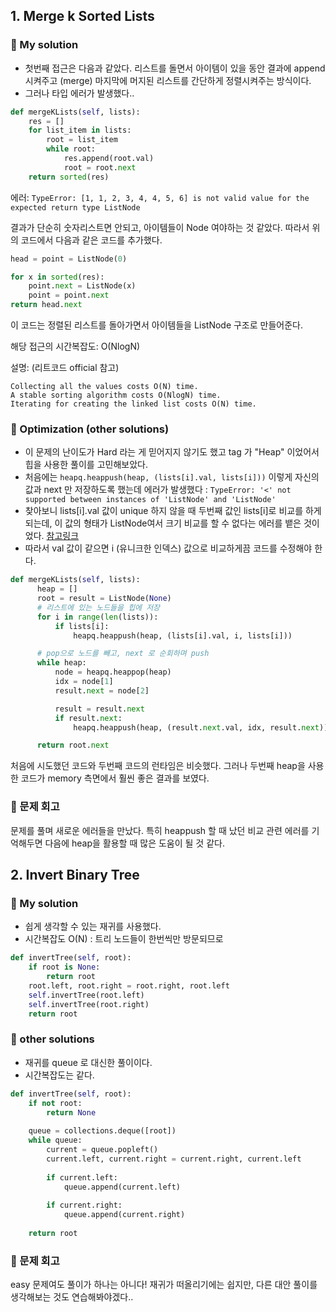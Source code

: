 ## 1. Merge k Sorted Lists

### 🔮 My solution

- 첫번째 접근은 다음과 같았다. 리스트를 돌면서 아이템이 있을 동안 결과에 append 시켜주고 (merge)
마지막에 머지된 리스트를 간단하게 정렬시켜주는 방식이다.
- 그러나 타입 에러가 발생했다..

```python
def mergeKLists(self, lists):
    res = []
    for list_item in lists:
        root = list_item
        while root:
            res.append(root.val)
            root = root.next
    return sorted(res)
```

에러: `TypeError: [1, 1, 2, 3, 4, 4, 5, 6] is not valid value for the expected return type ListNode`

결과가 단순히 숫자리스트면 안되고, 아이템들이 Node 여야하는 것 같았다.
따라서 위의 코드에서 다음과 같은 코드를 추가했다. 

```python
head = point = ListNode(0)

for x in sorted(res):
    point.next = ListNode(x)
    point = point.next
return head.next
```

이 코드는 정렬된 리스트를 돌아가면서 아이템들을 ListNode 구조로 만들어준다.

해당 접근의 시간복잡도: O(NlogN) 

설명: (리트코드 official 참고)
```text
Collecting all the values costs O(N) time.
A stable sorting algorithm costs O(NlogN) time.
Iterating for creating the linked list costs O(N) time.
```

### 🦦 Optimization (other solutions)

- 이 문제의 난이도가 Hard 라는 게 믿어지지 않기도 했고 tag 가 "Heap" 이었어서 
힙을 사용한 풀이를 고민해보았다.
- 처음에는 `heapq.heappush(heap, (lists[i].val, lists[i]))` 이렇게 자신의 값과 next 만 저장하도록 했는데
에러가 발생했다 : `TypeError: '<' not supported between instances of 'ListNode' and 'ListNode'`
- 찾아보니 lists[i].val 값이 unique 하지 않을 때 두번째 값인 lists[i]로 비교를 하게 되는데, 이 값의 형태가 ListNode여서
크기 비교를 할 수 없다는 에러를 뱉은 것이었다. [참고링크](https://stackoverflow.com/questions/53554199/heapq-push-typeerror-not-supported-between-instances)
- 따라서 val 값이 같으면 i (유니크한 인덱스) 값으로 비교하게끔 코드를 수정해야 한다.

```python
def mergeKLists(self, lists):
      heap = []
      root = result = ListNode(None)
      # 리스트에 있는 노드들을 힙에 저장
      for i in range(len(lists)):
          if lists[i]:
              heapq.heappush(heap, (lists[i].val, i, lists[i]))

      # pop으로 노드를 빼고, next 로 순회하며 push 
      while heap:
          node = heapq.heappop(heap)
          idx = node[1]
          result.next = node[2]

          result = result.next
          if result.next:
              heapq.heappush(heap, (result.next.val, idx, result.next))

      return root.next
```
처음에 시도했던 코드와 두번째 코드의 런타임은 비슷했다. 그러나 두번째 heap을 사용한 코드가 memory 측면에서 훨씬 좋은 결과를 보였다.

### 👊 문제 회고

문제를 풀며 새로운 에러들을 만났다. 특히 heappush 할 때 났던 비교 관련 에러를 기억해두면
다음에 heap을 활용할 때 많은 도움이 될 것 같다.

## 2. Invert Binary Tree

### 🔮 My solution

- 쉽게 생각할 수 있는 재귀를 사용했다.
- 시간복잡도 O(N) : 트리 노드들이 한번씩만 방문되므로

```python
def invertTree(self, root):
    if root is None:
        return root
    root.left, root.right = root.right, root.left
    self.invertTree(root.left)
    self.invertTree(root.right)
    return root
```

### 🦦 other solutions

- 재귀를 queue 로 대신한 풀이이다.
- 시간복잡도는 같다.

```python
def invertTree(self, root):
    if not root:
        return None
    
    queue = collections.deque([root])
    while queue:
        current = queue.popleft()
        current.left, current.right = current.right, current.left
        
        if current.left:
            queue.append(current.left)
        
        if current.right:
            queue.append(current.right)
    
    return root
```

### 👊 문제 회고

easy 문제여도 풀이가 하나는 아니다! 재귀가 떠올리기에는 쉽지만, 다른 대안 풀이를 생각해보는 것도 연습해봐야겠다.. 
